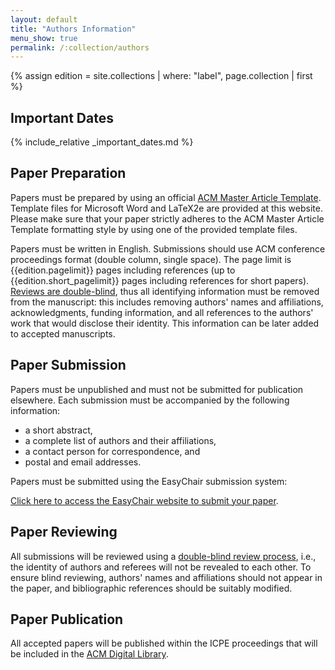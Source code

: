```yaml
---
layout: default
title: "Authors Information"
menu_show: true
permalink: /:collection/authors
---
```

{% assign edition = site.collections | where: "label", page.collection | first %}

## Important Dates

{% include_relative _important_dates.md %}

## Paper Preparation

Papers must be prepared by using an official [ACM Master Article Template](https://www.acm.org/publications/proceedings-template). Template files for Microsoft Word and LaTeX2e are provided at this website. Please make sure that your paper strictly adheres to the ACM Master Article Template formatting style by using one of the provided template files.

Papers must be written in English. Submissions should use ACM conference proceedings format (double column, single space). The page limit is {{edition.pagelimit}} pages including references (up to {{edition.short_pagelimit}} pages including references for short papers). <u>Reviews are double-blind</u>, thus all identifying information must be removed from the manuscript: this includes removing authors' names and affiliations, acknowledgments, funding information, and all references to the authors' work that would disclose their identity. This information can be later added to accepted manuscripts.

## Paper Submission

Papers must be unpublished and must not be submitted for publication elsewhere. Each submission must be accompanied by the following information:

- a short abstract,
- a complete list of authors and their affiliations,
- a contact person for correspondence, and
- postal and email addresses.

Papers must be submitted using the EasyChair submission system:

[Click here to access the EasyChair website to submit your paper]({{edition.submission_link}}).


## Paper Reviewing

All submissions will be reviewed using a <u>double-blind review process</u>, i.e., the identity of authors and referees will not be revealed to each other. To ensure blind reviewing, authors' names and affiliations should not appear in the paper, and bibliographic references should be suitably modified.

## Paper Publication

All accepted papers will be published within the ICPE proceedings that will be included in the [ACM Digital Library](https://dl.acm.org/).
